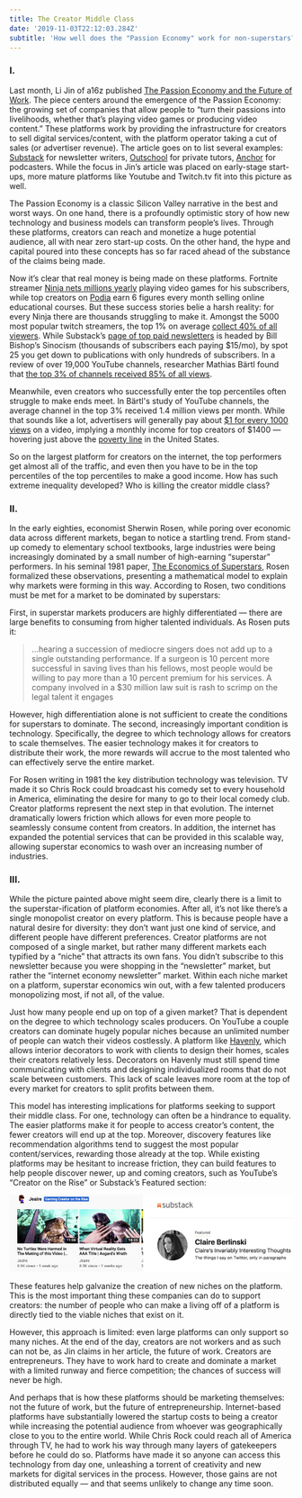 ```yaml
---
title: The Creator Middle Class
date: '2019-11-03T22:12:03.284Z'
subtitle: 'How well does the "Passion Economy" work for non-superstars?'
---
```


### I.

Last month, Li Jin of a16z published [The Passion Economy and the Future of Work](https://a16z.com/2019/10/08/passion-economy/). The piece centers around the emergence of the Passion Economy: the growing set of companies that allow people to “turn their passions into livelihoods, whether that’s playing video games or producing video content.” These platforms work by providing the infrastructure for creators to sell digital services/content, with the platform operator taking a cut of sales (or advertiser revenue). The article goes on to list several examples: [Substack](https://substack.com/) for newsletter writers, [Outschool](https://outschool.com/) for private tutors, [Anchor](https://anchor.fm/) for podcasters. While the focus in Jin’s article was placed on early-stage start-ups, more mature platforms like Youtube and Twitch.tv fit into this picture as well.

The Passion Economy is a classic Silicon Valley narrative in the best and worst ways. On one hand, there is a profoundly optimistic story of how new technology and business models can transform people’s lives. Through these platforms, creators can reach and monetize a huge potential audience, all with near zero start-up costs. On the other hand, the hype and capital poured into these concepts has so far raced ahead of the substance of the claims being made.

Now it’s clear that real money is being made on these platforms. Fortnite streamer [Ninja nets millions yearly](https://www.nytimes.com/2019/08/01/arts/mixer-ninja-twitch-fortnite.html) playing video games for his subscribers, while top creators on [Podia](https://www.podia.com/) earn 6 figures every month selling online educational courses. But these success stories belie a harsh reality: for every Ninja there are thousands struggling to make it. Amongst the 5000 most popular twitch streamers, the top 1% on average [collect 40% of all viewers](https://sullygnome.com/channels/viewerdistribution). While Substack’s [page of top paid newsletters](https://substack.com/) is headed by Bill Bishop’s Sinocism (thousands of subscribers each paying \$15/mo), by spot 25 you get down to publications with only hundreds of subscribers. In a review of over 19,000 YouTube channels, researcher Mathias Bärtl found that [the top 3% of channels received 85% of all views](https://journals.sagepub.com/doi/pdf/10.1177/1354856517736979).

Meanwhile, even creators who successfully enter the top percentiles often struggle to make ends meet. In Bärtl's study of YouTube channels, the average channel in the top 3% received 1.4 million views per month. While that sounds like a lot, advertisers will generally pay about [\$1 for every 1000 views](https://monetizepros.com/cpm-rate-guide/video/) on a video, implying a monthly income for top creators of \$1400 — hovering just above the [poverty line](https://www.census.gov/data/tables/time-series/demo/income-poverty/historical-poverty-thresholds.html) in the United States.

So on the largest platform for creators on the internet, the top performers get almost all of the traffic, and even then you have to be in the top percentiles of the top percentiles to make a good income. How has such extreme inequality developed? Who is killing the creator middle class?

### II.

In the early eighties, economist Sherwin Rosen, while poring over economic data across different markets, began to notice a startling trend. From stand-up comedy to elementary school textbooks, large industries were being increasingly dominated by a small number of high-earning “superstar” performers. In his seminal 1981 paper, [The Economics of Superstars](https://www.uvm.edu/pdodds/files/papers/others/1981/rosen1981a.pdf), Rosen formalized these observations, presenting a mathematical model to explain why markets were forming in this way. According to Rosen, two conditions must be met for a market to be dominated by superstars:

First, in superstar markets producers are highly differentiated — there are large benefits to consuming from higher talented individuals. As Rosen puts it:

> …hearing a succession of mediocre singers does not add up to a single outstanding performance. If a surgeon is 10 percent more successful in saving lives than his fellows, most people would be willing to pay more than a 10 percent premium for his services. A company involved in a \$30 million law suit is rash to scrimp on the legal talent it engages

However, high differentiation alone is not sufficient to create the conditions for superstars to dominate. The second, increasingly important condition is technology. Specifically, the degree to which technology allows for creators to scale themselves. The easier technology makes it for creators to distribute their work, the more rewards will accrue to the most talented who can effectively serve the entire market.

For Rosen writing in 1981 the key distribution technology was television. TV made it so Chris Rock could broadcast his comedy set to every household in America, eliminating the desire for many to go to their local comedy club. Creator platforms represent the next step in that evolution. The internet dramatically lowers friction which allows for even more people to seamlessly consume content from creators. In addition, the internet has expanded the potential services that can be provided in this scalable way, allowing superstar economics to wash over an increasing number of industries.

### III.

While the picture painted above might seem dire, clearly there is a limit to the superstar-ification of platform economies. After all, it’s not like there’s a single monopolist creator on every platform. This is because people have a natural desire for diversity: they don’t want just one kind of service, and different people have different preferences. Creator platforms are not composed of a single market, but rather many different markets each typified by a “niche” that attracts its own fans. You didn’t subscribe to this newsletter because you were shopping in the “newsletter” market, but rather the “internet economy newsletter” market. Within each niche market on a platform, superstar economics win out, with a few talented producers monopolizing most, if not all, of the value.

Just how many people end up on top of a given market? That is dependent on the degree to which technology scales producers. On YouTube a couple creators can dominate hugely popular niches because an unlimited number of people can watch their videos costlessly. A platform like [Havenly](https://havenly.com/), which allows interior decorators to work with clients to design their homes, scales their creators relatively less. Decorators on Havenly must still spend time communicating with clients and designing individualized rooms that do not scale between customers. This lack of scale leaves more room at the top of every market for creators to split profits between them.

This model has interesting implications for platforms seeking to support their middle class. For one, technology can often be a hindrance to equality. The easier platforms make it for people to access creator’s content, the fewer creators will end up at the top. Moreover, discovery features like recommendation algorithms tend to suggest the most popular content/services, rewarding those already at the top. While existing platforms may be hesitant to increase friction, they can build features to help people discover newer, up and coming creators, such as YouTube’s “Creator on the Rise” or Substack’s Featured section:

![](./youtube.png)

These features help galvanize the creation of new niches on the platform. This is the most important thing these companies can do to support creators: the number of people who can make a living off of a platform is directly tied to the viable niches that exist on it.

However, this approach is limited: even large platforms can only support so many niches. At the end of the day, creators are not workers and as such can not be, as Jin claims in her article, the future of work. Creators are entrepreneurs. They have to work hard to create and dominate a market with a limited runway and fierce competition; the chances of success will never be high.

And perhaps that is how these platforms should be marketing themselves: not the future of work, but the future of entrepreneurship. Internet-based platforms have substantially lowered the startup costs to being a creator while increasing the potential audience from whoever was geographically close to you to the entire world. While Chris Rock could reach all of America through TV, he had to work his way through many layers of gatekeepers before he could do so. Platforms have made it so anyone can access this technology from day one, unleashing a torrent of creativity and new markets for digital services in the process. However, those gains are not distributed equally — and that seems unlikely to change any time soon.
